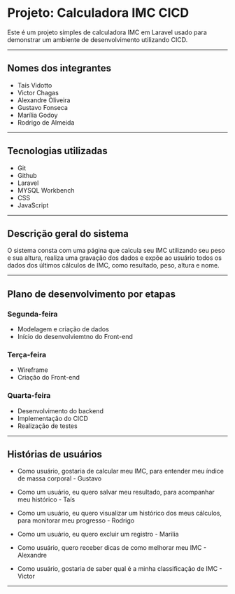 # Projeto: Calculadora IMC CICD

Este é um projeto simples de calculadora IMC em Laravel usado para demonstrar um ambiente de desenvolvimento utilizando CICD.
 
---

## Nomes dos integrantes

- Taís Vidotto
- Victor Chagas
- Alexandre Oliveira
- Gustavo Fonseca
- Marília Godoy
- Rodrigo de Almeida

---

## Tecnologias utilizadas

- Git
- Github
- Laravel
- MYSQL Workbench
- CSS
- JavaScript

---

## Descrição geral do sistema

O sistema consta com uma página que calcula seu IMC utilizando seu peso e sua altura, realiza uma gravação dos dados e expõe ao usuário todos os dados dos últimos cálculos de IMC, como resultado, peso, altura e nome.

---

## Plano de desenvolvimento por etapas

### Segunda-feira

 - Modelagem e criação de dados
 - Início do desenvolviemtno do Front-end

### Terça-feira

 - Wireframe
 - Criação do Front-end

### Quarta-feira

 - Desenvolvimento do backend
 - Implementação do CICD
 - Realização de testes

---

## Histórias de usuários

 - Como usuário, gostaria de calcular meu IMC, para entender meu índice de massa corporal - Gustavo

 - Como um usuário, eu quero salvar meu resultado, para acompanhar meu histórico - Taís

 - Como um usuário, eu quero visualizar um histórico dos meus cálculos, para monitorar meu progresso - Rodrigo

- Como um usuário, eu quero excluir um registro - Marilia

- Como usuário, quero receber dicas de como melhorar meu IMC - Alexandre

- Como usuário, gostaria de saber qual é a minha classificação de IMC - Victor

---




